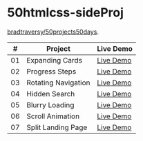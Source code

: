 # 50htmlcss-sideProj
[bradtraversy/50projects50days](https://github.com/bradtraversy/50projects50days).    


|  #  | Project                                                                                                                     | Live Demo                                                                         |
| :-: | --------------------------------------------------------------------------------------------------------------------------- | --------------------------------------------------------------------------------- |
| 01  | Expanding Cards | [Live Demo](https://younyikim.github.io/50sideProject/1.Expanding_Cards/index.html)  |
| 02  | Progress Steps | [Live Demo](https://younyikim.github.io/50sideProject/2.Progress_Steps/index.html)  |
| 03  | Rotating Navigation | [Live Demo](https://younyikim.github.io/50sideProject/3.Rotating%20Navigation/index.html)  |
| 04  | Hidden Search | [Live Demo](https://younyikim.github.io/50sideProject/4.Hidden_Search/index.html)  |
| 05  | Blurry Loading | [Live Demo](https://younyikim.github.io/50sideProject/5.Blurry_Loading/index.html)  |
| 06  | Scroll Animation | [Live Demo](https://younyikim.github.io/50sideProject/6.Scroll_Animation/index.html)  |
| 07  | Split Landing Page | [Live Demo](https://younyikim.github.io/50sideProject/7.Split_Landing_Page/index.html)  |
